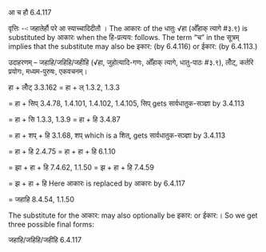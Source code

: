 

 आ च हौ 6.4.117 

वृत्तिः --ः जहातेर्हौ परे आ स्‍याच्‍चादिदीतौ । The आकारः of the धातुः √हा (ओँहाक् त्यागे #३.९) is substituted by आकारः when the हि-प्रत्यय: follows. The term “च” in the सूत्रम् implies that the substitute may also be इकार: (by 6.4.116) or ईकार: (by 6.4.113.) 


उदाहरणम् – जहाहि/जहिहि/जहीहि (√हा, जुहोत्यादि-गणः, ओँहाक् त्यागे, धातु-पाठः #३.९), लोँट्, कर्तरि प्रयोगः, मध्यम-पुरुषः, एकवचनम्। 


हा + लोँट् 3.3.162 = हा + ल् 1.3.2, 1.3.3 

= हा + सिप् 3.4.78, 1.4.101, 1.4.102, 1.4.105, सिप् gets सार्वधातुक-सञ्ज्ञा by 3.4.113 

= हा + सि 1.3.3, 1.3.9 = हा + हि 3.4.87 

= हा + शप् + हि 3.1.68, शप् which is a शित्, gets सार्वधातुक-सञ्ज्ञा by 3.4.113 

= हा + हि 2.4.75 = हा + हा + हि 6.1.10 

= झा + हा + हि 7.4.62, 1.1.50 = झ + हा + हि 7.4.59 

= झ + हा + हि Here आकारः is replaced by आकारः by 6.4.117 

= जहाहि 8.4.54, 1.1.50 


The substitute for the आकार: may also optionally be इकार: or ईकार:। So we get three possible final forms: 

जहाहि/जहिहि/जहीहि 6.4.117 


